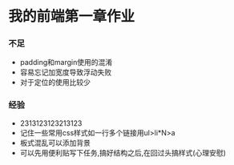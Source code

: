 # 我的前端第一章作业
### 不足
* padding和margin使用的混淆
* 容易忘记加宽度导致浮动失败
* 对于定位的使用比较少
### 经验
* 2313123123213123
* 记住一些常用css样式如一行多个链接用ul>li*N>a
* 板式混乱可以添加背景
* 可以先用便利贴写下任务,搞好结构之后,在回过头搞样式(心理安慰)

